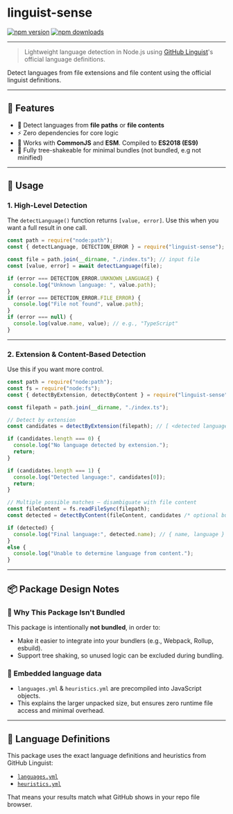 # linguist-sense

[![npm version](https://img.shields.io/npm/v/linguist-sense)](https://www.npmjs.com/package/linguist-sense)
[![npm downloads](https://img.shields.io/npm/dw/linguist-sense)](https://www.npmjs.com/package/linguist-sense)

---

> Lightweight language detection in Node.js using [GitHub Linguist](https://github.com/github-linguist/linguist)'s official language definitions.

Detect languages from file extensions and file content using the official linguist definitions.

---

## 🚀 Features
- 📣 Detect languages from **file paths** or **file contents**
- ⚡ Zero dependencies for core logic
- 🔧 Works with **CommonJS** and **ESM**. Compiled to **ES2018 (ES9)**
- 🌳 Fully tree-shakeable for minimal bundles (not bundled, e.g not minified)

---

## 🧪 Usage

### 1. High-Level Detection
The `detectLanguage()` function returns `[value, error]`. Use this when you want a full result in one call.

```js
const path = require("node:path");
const { detectLanguage, DETECTION_ERROR } = require("linguist-sense");

const file = path.join(__dirname, "./index.ts"); // input file
const [value, error] = await detectLanguage(file);

if (error === DETECTION_ERROR.UNKNOWN_LANGUAGE) {
  console.log("Unknown language: ", value.path);
}
if (error === DETECTION_ERROR.FILE_ERROR) {
  console.log("File not found", value.path);
}
if (error === null) {
  console.log(value.name, value); // e.g., "TypeScript"
}
```

---

### 2. Extension & Content-Based Detection
Use this if you want more control.
```js
const path = require("node:path");
const fs = require("node:fs");
const { detectByExtension, detectByContent } = require("linguist-sense");

const filepath = path.join(__dirname, "./index.ts");

// Detect by extension
const candidates = detectByExtension(filepath); // [ <detected languages> ]

if (candidates.length === 0) {
  console.log("No language detected by extension.");
  return;
}

if (candidates.length === 1) {
  console.log("Detected language:", candidates[0]);
  return;
}

// Multiple possible matches — disambiguate with file content
const fileContent = fs.readFileSync(filepath);
const detected = detectByContent(fileContent, candidates /* optional but recommended */);

if (detected) {
  console.log("Final language:", detected.name); // { name, language }
}
else {
  console.log("Unable to determine language from content.");
}
```
---

## 📦 Package Design Notes

### 📁 Why This Package Isn't Bundled
This package is intentionally **not bundled**, in order to:
- Make it easier to integrate into your bundlers (e.g., Webpack, Rollup, esbuild).
- Support tree shaking, so unused logic can be excluded during bundling.

### 🧬 Embedded language data
- `languages.yml` & `heuristics.yml` are precompiled into JavaScript objects.
- This explains the larger unpacked size, but ensures zero runtime file access and minimal overhead.

---

## 📘 Language Definitions
This package uses the exact language definitions and heuristics from GitHub Linguist:

- [`languages.yml`](https://github.com/github-linguist/linguist/blob/main/lib/linguist/languages.yml)
- [`heuristics.yml`](https://github.com/github-linguist/linguist/blob/main/lib/linguist/heuristics.yml)

That means your results match what GitHub shows in your repo file browser.
